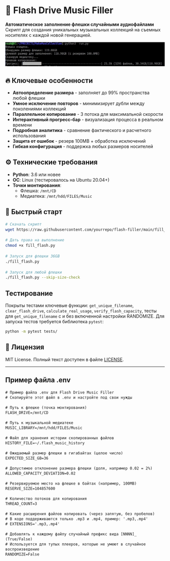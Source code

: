 # 🎵 Flash Drive Music Filler

**Автоматическое заполнение флешки случайными аудиофайлами**  
Скрипт для создания уникальных музыкальных коллекций на съемных носителях с каждой новой генерацией.

![Пример работы скрипта](images/Examplpe.jpg)

## 🔥 Ключевые особенности

- **Автоопределение размера** - заполняет до 99% пространства любой флешки
- **Умное исключение повторов** - минимизирует дубли между поколениями коллекций
- **Параллельное копирование** - 3 потока для максимальной скорости
- **Интерактивный прогресс-бар** - визуализация процесса в реальном времени
- **Подробная аналитика** - сравнение фактического и расчетного использования
- **Защита от ошибок** - резерв 100MB + обработка исключений
- **Гибкая конфигурация** - поддержка любых размеров носителей

## ⚙️ Технические требования

- **Python**: 3.6 или новее
- **ОС**: Linux (тестировалось на Ubuntu 20.04+)
- **Точки монтирования**:
  - Флешка: `/mnt/CD`
  - Медиатека: `/mnt/hdd/FILES/Music`

## 🚀 Быстрый старт

```bash
# Скачать скрипт
wget https://raw.githubusercontent.com/yourrepo/flash-filler/main/fill_flash.py

# Дать права на выполнение
chmod +x fill_flash.py

# Запуск для флешки 36GB
./fill_flash.py

# Запуск для любой флешки
./fill_flash.py --skip-size-check
```

## Тестирование

Покрыты тестами ключевые функции: `get_unique_filename`, `clear_flash_drive`, `calculate_real_usage`, `verify_flash_capacity`, тесты для `get_unique_filename` с и без включенной настройки RANDOMIZE.
Для запуска тестов требуется библиотека `pytest`:

```bash
python -m pytest tests/
```

## 📜 Лицензия

MIT License. Полный текст доступен в файле [LICENSE](LICENSE).

---

## Пример файла .env

```dotenv
# Пример файла .env для Flash Drive Music Filler
# Скопируйте этот файл в .env и настройте под свои нужды

# Путь к флешке (точка монтирования)
FLASH_DRIVE=/mnt/CD

# Путь к музыкальной медиатеке
MUSIC_LIBRARY=/mnt/hdd/FILES/Music

# Файл для хранения истории скопированных файлов
HISTORY_FILE=~/.flash_music_history

# Ожидаемый размер флешки в гигабайтах (целое число)
EXPECTED_SIZE_GB=36

# Допустимое отклонение размера флешки (доля, например 0.02 = 2%)
ALLOWED_CAPACITY_DEVIATION=0.02

# Резервируемое место на флешке в байтах (например, 100MB)
RESERVE_SIZE=104857600

# Количество потоков для копирования
THREAD_COUNT=3

# Какие расширения файлов копировать (через запятую, без пробелов)
# В коде поддерживаются только .mp3 и .mp4, пример: '.mp3,.mp4'
# EXTENSIONS='.mp3,.mp4'

# Добавлять к каждому файлу случайный префикс вида [NNNN]_ (True/False)
# Используется для тупых плееров, которые не умеют в случайное воспроизведение
RANDOMIZE=False